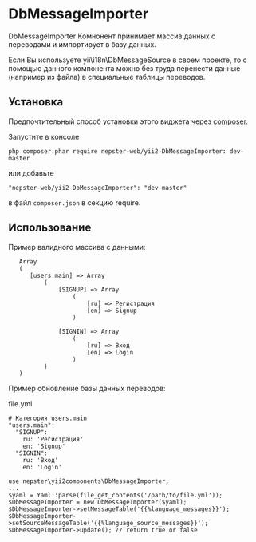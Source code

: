 # DbMessageImporter
DbMessageImporter Комнонент принимает массив данных с переводами и импортирует в базу данных.

Если Вы используете yii\i18n\DbMessageSource в своем проекте, то с помощью данного компонента
можно без труда перенести данные (например из файла) в специальные таблицы переводов.


Установка
---------

Предпочтительный способ установки этого виджета через [composer](http://getcomposer.org/download/).

Запустите в консоле

```
php composer.phar require nepster-web/yii2-DbMessageImporter: dev-master
```

или добавьте

```
"nepster-web/yii2-DbMessageImporter": "dev-master"
```

в файл `composer.json` в секцию require.


Использование
-------------

Пример валидного массива с данными:

  ~~~
     Array
     (
        [users.main] => Array
            (
                [SIGNUP] => Array
                    (
                        [ru] => Регистрация
                        [en] => Signup
                    )

                [SIGNIN] => Array
                    (
                        [ru] => Вход
                        [en] => Login
                    )
            )
     )
  ~~~


  Пример обновление базы данных переводов:

  file.yml
  ~~~
  # Категория users.main
  "users.main":
    "SIGNUP":
      ru: 'Регистрация'
      en: 'Signup'
    "SIGNIN":
      ru: 'Вход'
      en: 'Login'
  ~~~

  ~~~
  use nepster\yii2components\DbMessageImporter;
  ...
  $yaml = Yaml::parse(file_get_contents('/path/to/file.yml'));
  $DbMessageImporter = new DbMessageImporter($yaml);
  $DbMessageImporter->setMessageTable('{{%language_messages}}');
  $DbMessageImporter->setSourceMessageTable('{{%language_source_messages}}');
  $DbMessageImporter->update(); // return true or false
  ~~~